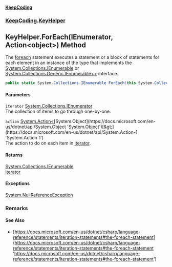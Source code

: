 #### [KeepCoding](index.md 'index')
### [KeepCoding](KeepCoding.md 'KeepCoding').[KeyHelper](KeyHelper.md 'KeepCoding.KeyHelper')
## KeyHelper.ForEach(IEnumerator, Action&lt;object&gt;) Method
The [foreach](https://docs.microsoft.com/en-us/dotnet/csharp/language-reference/keywords/foreach 'https://docs.microsoft.com/en-us/dotnet/csharp/language-reference/keywords/foreach') statement executes a statement or a block of statements for each element in an instance of the type that implements the [System.Collections.IEnumerable](https://docs.microsoft.com/en-us/dotnet/api/System.Collections.IEnumerable 'System.Collections.IEnumerable') or [System.Collections.Generic.IEnumerable&lt;&gt;](https://docs.microsoft.com/en-us/dotnet/api/System.Collections.Generic.IEnumerable-1 'System.Collections.Generic.IEnumerable`1') interface.  
```csharp
public static System.Collections.IEnumerable ForEach(this System.Collections.IEnumerator iterator, System.Action<object> action);
```
#### Parameters
<a name='KeepCoding_KeyHelper_ForEach(System_Collections_IEnumerator_System_Action_object_)_iterator'></a>
`iterator` [System.Collections.IEnumerator](https://docs.microsoft.com/en-us/dotnet/api/System.Collections.IEnumerator 'System.Collections.IEnumerator')  
The collection of items to go through one-by-one.
  
<a name='KeepCoding_KeyHelper_ForEach(System_Collections_IEnumerator_System_Action_object_)_action'></a>
`action` [System.Action&lt;](https://docs.microsoft.com/en-us/dotnet/api/System.Action-1 'System.Action`1')[System.Object](https://docs.microsoft.com/en-us/dotnet/api/System.Object 'System.Object')[&gt;](https://docs.microsoft.com/en-us/dotnet/api/System.Action-1 'System.Action`1')  
The action to do on each item in [iterator](KeyHelper_ForEach_RR2Ok2toLqUIE6OGy4OFiw.md#KeepCoding_KeyHelper_ForEach(System_Collections_IEnumerator_System_Action_object_)_iterator 'KeepCoding.KeyHelper.ForEach(System.Collections.IEnumerator, System.Action&lt;object&gt;).iterator').
  
#### Returns
[System.Collections.IEnumerable](https://docs.microsoft.com/en-us/dotnet/api/System.Collections.IEnumerable 'System.Collections.IEnumerable')  
[iterator](KeyHelper_ForEach_RR2Ok2toLqUIE6OGy4OFiw.md#KeepCoding_KeyHelper_ForEach(System_Collections_IEnumerator_System_Action_object_)_iterator 'KeepCoding.KeyHelper.ForEach(System.Collections.IEnumerator, System.Action&lt;object&gt;).iterator')
#### Exceptions
[System.NullReferenceException](https://docs.microsoft.com/en-us/dotnet/api/System.NullReferenceException 'System.NullReferenceException')  
### Remarks
#### See Also
- [https://docs.microsoft.com/en-us/dotnet/csharp/language-reference/statements/iteration-statements#the-foreach-statement](https://docs.microsoft.com/en-us/dotnet/csharp/language-reference/statements/iteration-statements#the-foreach-statement 'https://docs.microsoft.com/en-us/dotnet/csharp/language-reference/statements/iteration-statements#the-foreach-statement')
